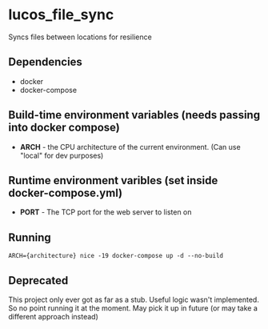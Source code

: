# lucos_file_sync
Syncs files between locations for resilience

## Dependencies
* docker
* docker-compose

## Build-time environment variables (needs passing into docker compose)
* __ARCH__ - the CPU architecture of the current environment.  (Can use "local" for dev purposes)

## Runtime environment varibles (set inside docker-compose.yml)
* __PORT__ - The TCP port for the web server to listen on

## Running
`ARCH={architecture} nice -19 docker-compose up -d --no-build`

## Deprecated
This project only ever got as far as a stub.  Useful logic wasn't implemented.  So no point running it at the moment.  May pick it up in future (or may take a different approach instead)